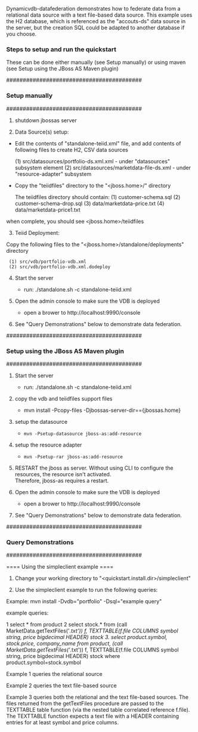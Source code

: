 Dynamicvdb-datafederation demonstrates how to federate data from a relational data source with a
text file-based data source.  This example uses the H2 database, which is referenced as 
the "accouts-ds" data source in the server, but the creation SQL could be adapted to another 
database if you choose.

### Steps to setup and run the quickstart ###
These can be done either manually (see Setup manually) or using maven (see Setup using the JBoss AS Maven plugin) 


#########################################
### Setup manually
#########################################

1) shutdown jbossas server

2)  Data Source(s) setup:

- Edit the contents of "standalone-teiid.xml" file, and add contents of following files to create H2, CSV data sources

	(1) src/datasources/portfolio-ds.xml.xml - under "datasources" subsystem element
	(2) src/datasources/marketdata-file-ds.xml - under "resource-adapter" subsystem
	
- Copy the "teiidfiles" directory to the "<jboss.home>/" directory

	The teiidfiles directory should contain:
	(1) customer-schema.sql
	(2) customer-schema-drop.sql
	(3) data/marketdata-price.txt
	(4) data/marketdata-price1.txt
	
when complete, you should see <jboss.home>/teiidfiles

3)  Teiid Deployment:

Copy the following files to the "<jboss.home>/standalone/deployments" directory

     (1) src/vdb/portfolio-vdb.xml
     (2) src/vdb/portfolio-vdb.xml.dodeploy


4)  Start the server

	*  run:  ./standalone.sh -c standalone-teiid.xml

5)  Open the admin console to make sure the VDB is deployed

	*  open a brower to http://localhost:9990/console 	

6)  See "Query Demonstrations" below to demonstrate data federation.


#########################################
### Setup using the JBoss AS Maven plugin
#########################################

1) Start the server

	*  run:  ./standalone.sh -c standalone-teiid.xml	

2) copy the vdb and teiidfiles support files

	*  mvn install -Pcopy-files -Djbossas-server-dir=={jbossas.home}
	
3) setup the datasource

    * `mvn -Psetup-datasource jboss-as:add-resource` 
	
4) setup the resource adapter

    * `mvn -Psetup-rar jboss-as:add-resource`
    
    	
5) RESTART the jboss as server.  Without using CLI to configure the resources, the resource isn't activated.  
		Therefore, jboss-as requires a restart.	

6)  Open the admin console to make sure the VDB is deployed

	*  open a brower to http://localhost:9990/console 	

7)  See "Query Demonstrations" below to demonstrate data federation.


#########################################
### Query Demonstrations
#########################################	

==== Using the simpleclient example ====

1) Change your working directory to "<quickstart.install.dir>/simpleclient"

2) Use the simpleclient example to run the following queries:

Example:   mvn install -Dvdb="portfolio" -Dsql="example query"


example queries:

1	select * from product
2	select stock.* from (call MarketData.getTextFiles('*.txt')) f, TEXTTABLE(f.file COLUMNS symbol string, price bigdecimal HEADER) stock
3.	select product.symbol, stock.price, company_name from product, (call MarketData.getTextFiles('*.txt')) f, TEXTTABLE(f.file COLUMNS symbol string, price bigdecimal HEADER) stock where product.symbol=stock.symbol

Example 1 queries the relational source

Example 2 queries the text file-based source

Example 3 queries both the relational and the text file-based sources.  The files returned from the getTextFiles procedure are 
passed to the TEXTTABLE table function (via the nested table correlated reference f.file).  The TEXTTABLE function expects a 
text file with a HEADER containing entries for at least symbol and price columns. 


